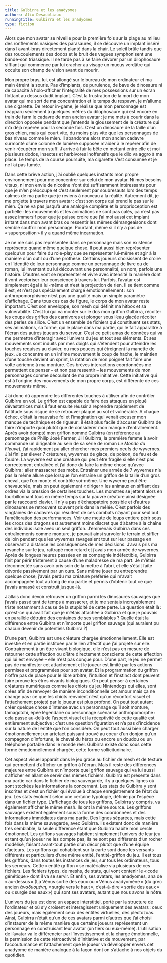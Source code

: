 ```yaml
---
title: Gulbirra et les anadyomes
authors: Alix Desaubliaux
runningTitle: Gulbirra et les anadyomes
type: fiction
---
```

Alors que mon avatar se réveille pour la première fois sur la plage au milieu des ronflements nasiques des parasaures, il se découvre un implant inséré dans l’avant-bras directement planté dans la chair. Le soleil brûle tandis que des roucoulements des dodos et le bruit des vagues symphonisent une bande-son triassique. Il ne tarde pas à se faire dévorer par un dilophosaure sifflant qui commence par lui cracher au visage un mucus verdâtre qui occulte son champ de vision avant de mourir.

Mon propre bras, lui, est allongé sur le bureau de mon ordinateur et ma main étreint la souris. Pas d’implants, de purulence, de bave de dinosaure ni de capacité à holo-afficher l’intégralité de mes possessions sur un écran flottant au dessus dudit implant. C’est la frustration de la mort de mon avatar qui me sort de ma concentration et le temps du respawn, je m’allume une cigarette. De retour in-game, je réalise que mon personnage est réapparu seulement à quelques mètres du dilophosaure qui est encore en train de farm le cadavre de mon ancien avatar&#8239;: je me mets à courir dans la direction opposée pendant que j’entends le gloussement de la créature qui m’a déjà repérée pour la seconde fois. C’est un dinosaure de la taille d’un gros chien, mais qui court vite, du moins plus vite que les personnages de bas niveau comme le mien. Il abandonne alors mon ancien cadavre surmonté d’une colonne de lumière supposée m’aider à le repérer afin de venir récupérer mon stuff. J’arrive à fuir la bête en mettant entre elle et moi plusieurs dodos, insectes et herbivores inoffensifs que le dilo va aggro à ma place. Le temps de la course poursuite, ma cigarette s’est consumée et je ne l’ai pas fumée.

Dans cette brève action, j’ai oublié quelques instants mon propre environnement pour me concentrer sur celui de mon avatar. Ni mes besoins vitaux, ni mon envie de nicotine n’ont été suffisamment intéressants pour que je m’en préoccupe et c’est seulement par soubresauts lors des temps calmes de ma partie que je reviens à nouveau à la réalité. Autrement dit, je me projette à travers mon avatar&#8239;: c’est son corps qui prend le pas sur le mien. Ça ne va pas jusqu’à une analogie complète et la proprioception est partielle&#8239;: les mouvements et les animations ne sont pas calés, ça n’est pas assez immersif pour que je puisse croire que j’ai moi aussi cet implant irritant dans mon avant bras ou ressentir les mêmes démangeaisons dont semble souffrir mon personnage. Pourtant, même si il n’y a pas de «&#8239;superposition&#8239;» il y a quand même incarnation.

Je ne me suis pas représentée dans ce personnage mais son existence représente quand même quelque chose. Il peut aussi bien représenter quelqu’un pour faire du role-play que se représenter lui-même et agir à la manière d’un outil ou d’une prothèse. Certains joueurs choisissent de croire en l’identité de leur personnage comme un personnage de livre ou de roman, lui inventant ou lui découvrant une personnalité, un nom, parfois une histoire. D’autres vont se représenter et vivre avec intensité la manière dont il vont vectoriser leur conscience à travers lui. Parfois, l’avatar est simplement égal à lui-même et n’est la projection de rien. Il se tient comme il est, et n’est pas spécialement chargé émotionnellement&#8239;: son anthropomorphisme n’est pas une qualité mais un simple paramètre d’affichage. Dans tous ces cas de figure, le corps de mon avatar reste important. C’est son enveloppe, son mesh qui définit ma hitbox et sa vulnérabilité. C’est lui qui va monter sur le dos mon griffon Gulbirra, récolter les coups des griffes des carnivores et plonger sous l’eau glacée récolter des perles de silice. C’est un ensemble de fichiers qui constituent ses stats, ses animations, sa forme, qui le place dans ma partie, qui le fait apparaître à l’écran des autres joueurs du serveur. C’est ce petit amas de données qui va me permettre d’interagir avec l’univers du jeu et tout ses éléments. Et ses mouvements sont induits par mes doigts qui s’étendent pour atteindre les touches requises au clavier, ou mes pouces qui étreignent la manette de jeux. Je concentre en un infime mouvement le coup de hache, le maintien d’une touche devient un sprint, la rotation de mon poignet fait faire une volte aérienne à ma monture. Ces brèves interactions coordonnées me permettent de penser – et non pas ressentir – les mouvements de mon personnages comme découlant de ma propre initiative. Cette initiative qui est à l’origine des mouvements de mon propre corps, est différente de ces mouvements même.

J’ai donc dû apprendre les différentes touches à utiliser afin de contrôler Gulbirra en vol. Le griffon est capable de faire des attaques en piqué dévastatrices mais il faut ensuite réussir à reprendre rapidement de l’altitude sous risque de se retrouver plaqué au sol et vulnérable. A chaque échec, c’était la mauvaise foi et l’imagination qui venait excuser mon manque de technique et de rigueur&#8239;: il était plus facile d’accuser Gulbirra de faire n’importe quoi plutôt que de considérer mon manque d’entraînement. Après avoir dompté mon griffon nommé Gulbirra (en référence au personnage de Philip José Farmer, Jill Gulbirra, la première femme à avoir commandé un dirigeable au sein de sa série de roman *Le Monde du Fleuve*), j’ai rapidement pu aller chercher mes premiers oeufs de wyvernes. J’ai fini par élever 7 créatures, wyvernes de glace, de poison, de feu et de foudre. La wyverne est une créature qui peut être fragile si elle n’est pas correctement entraînée et j’ai donc du faire la même chose qu’avec Gulbirra&#8239;: aller massacrer des mobs. Entraîner une armée de 7 wyvernes n’a pas la même allure que lorsque l’on entraîne un griffon de la taille d’un gros cheval, que l’on monte et contrôle soi-même. Une wyverne peut être chevauchée, mais on peut également «&#8239;diriger&#8239;» les animaux en sifflant des ordres via la pression de certaines touches. Les monstres se jettent alors en tourbillonnant tous en même temps sur la pauvre créature ainsi désignée par le raccourci clavier. Il n’y a pas d’échappatoire possible et d’autres dinosaures se retrouvent souvent pris dans la mêlée. C’est parfois des vingtaines de cadavres qui résultent de ces combats n’ayant pour seul but l’amélioration des performances. Voir une meute de loups entière périr sous les crocs des dragons est autrement moins discret que d’abattre à la chaîne des individus isolé avec un seul griffon. J’emmenais Gulbirra dans ces entraînements comme monture, je pouvait ainsi survoler le terrain et siffler de loin pendant que les wyvernes ravageaient tout sur leur passage en observant à distance les conséquences de mes décisions. J’avais pris ma revanche sur le jeu, rattrapé mon retard et j’avais mon armée de wyvernes. Après de longues heures passées en sa compagnie indéfectible, Gulbirra finit par périr tristement à cause d’une maladresse de ma part. Je m’étais déconnectée sans avoir pris soin de la mettre à l’abri, et elle s’était faite dévorée passivement par un ours. Sans même jouer ou entreprendre quelque chose, j’avais perdu ma créature préférée qui m’avait accompagnée tout au long de ma partie et permis d’obtenir tout ce que j’avais amassé et construit jusque-là.

J’allais donc devoir retrouver un griffon parmi les dinosaures sauvages que j’avais passé tant de temps à massacrer, et je me sentais incroyablement triste notamment à cause de la stupidité de cette perte. La question était là&#8239;: qu’est-ce qui avait fait que je m’étais attachée à Gulbirra et que je pouvais en parallèle détruire des centaines de ses semblables&nbsp;? Quelle était la différence entre Gulbirra et n’importe quel griffon sauvage (qui auraient pu chacun devenir de potentiels Gulbirra&nbsp;?)

D’une part, Gulbirra est une créature chargée émotionnellement. Elle est investie et en partie instituée par le lien affectif que j’ai projeté sur elle. Contrairement à un être vivant biologique, elle n’est pas en mesure de retourner cette affection ou d’être directement consciente de cette affection qui lui est envoyée – elle n’est pas conçue pour. D’une part, le jeu ne permet pas de manifester cet attachement et le joueur est limité par les actions permises et programmées pour son avatar. Et la programmation du griffon n’offre pas de place pour le libre arbitre, l’intuition et l’instinct dont peuvent faire preuve les êtres vivants biologiques. On peut penser à certaines créatures numériques comme les chiots du jeu Nintendogs qui elles, sont crées afin de renvoyer de manière inconditionnelle cet amour mais ça ne change pas&#8239;: ce que les chiots renvoient n’est qu’un réconfort visuel et l’attachement projeté par le joueur est plus profond. On peut tout autant créer quelque chose d’intense avec un personnage qu’il soit monture, tamagotchi, épée légendaire ou personnage scénarisé anthropomorphe&#8239;: cela passe au-delà de l’aspect visuel et la réceptivité de cette qualité est entièrement subjective&#8239;: c’est une question figuration et n’a pas d’incidence sur la nature de l’entité que l’on considère. On peut tout aussi bien charger émotionnellement un artefact puissant trouvé au coeur d’un donjon qu’un compagnon d’infortune, le cheval du héros ou encore un doudou ou un téléphone portable dans le monde réel. Gulbirra existe donc sous cette forme émotionnellement chargée, cette forme sollicitudinaire.

Cet aspect visuel apparaît dans le jeu grâce au fichier de mesh et de texture qui permettent d’afficher un griffon à l’écran. Mais il reste des différences majeures entre Gulbirra et n’importe quel griffon sauvage qui va lui aussi s’afficher en allant se servir des mêmes fichiers. Gulbirra est présente dans ma partie car dans le fichier de ma sauvegarde, il y a quelques lignes où sont stockées les informations la concernant. Les stats de Gulbirra y sont inscrites et c’est un fichier qui évolue à chaque enregistrement de l’état du jeu. Les stats évoluent selon une certaine typologie, définie par l’espèce dans un fichier type. L’affichage de tous les griffons, Gulbirra y compris, va également afficher le même mesh. Ils ont la même source. Les griffons sauvages existent également sous la forme des coordonnées et des informations immédiates dans ma partie. Des lignes séparées, mais cette fois dans la même sauvegarde, avec Gulbirra. ils existent donc de manière très semblable, la seule différence étant que Gulbirra habite mon cercle émotionnel. Les griffons sauvages habitent simplement l’univers de leur jeu et tant qu’un joueur ne les dompte pas, ils ne sont pas différents d’un rocher modélisé, faisant avant-tout partie d’un décor plutôt que d’une équipe d’acteurs. Les griffons qui cohabitent sur la carte sont donc les versants différents et particuliers d’une même entité, l’entité-griffon du jeu. Il est tous les griffons, dans toutes les instances de jeu, sur tous les ordinateurs, tous les serveurs. Cette «&#8239;entité griffon&#8239;» se matérialise via plusieurs de ces fichiers. Les fichiers types, de meshs, de stats, qui vont contenir le «&#8239;code génétique&#8239;» dont il va se servir. Et enfin, ses avatars, les anadyomes, ana de «&#8239;au-dessus&#8239;» (La Vénus sortie des eaux ou «&#8239;Vénus anadyomène&#8239;» (du grec ancien *ἀναδυομένη*, «&#8239;surgie vers le haut&#8239;», c’est-à-dire «&#8239;sortie des eaux&#8239;» ou «&#8239;surgie des eaux&#8239;») qui sont ses avatars, autant que nous avons le nôtre.

L’univers du jeu est donc un espace interstitiel, porté par la structure de l’ordinateur et où s’y croisent et interagissent uniquement des avatars&#8239;: ceux des joueurs, mais également ceux des entités virtuelles, des plectozoas. Ainsi, Gulbirra n’était qu’un de ces avatars parmi d’autres que j’ai choisi d’instaurer de la même manière que certains joueurs représentent un personnage en construisant leur avatar (un tiers ou eux-même). L’utilisation de l’avatar va le différencier par l’investissement et la charge émotionnelle, la permission de cette rétroactivité d’initiative et de mouvement, par l’accoutumance et l’attachement que le joueur va développer envers cet anadyome de manière analogue à la façon dont on s’attache à nos objets du quotidien.
